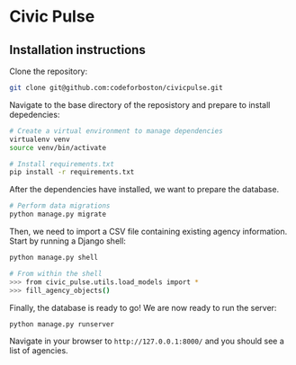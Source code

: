 # Civic Pulse

## Installation instructions

Clone the repository:

```bash
git clone git@github.com:codeforboston/civicpulse.git
```

Navigate to the base directory of the reposistory and prepare to install depedencies:

```bash
# Create a virtual environment to manage dependencies
virtualenv venv
source venv/bin/activate

# Install requirements.txt
pip install -r requirements.txt
```

After the dependencies have installed, we want to prepare the database.

```bash
# Perform data migrations
python manage.py migrate
```

Then, we need to import a CSV file containing existing agency information. Start by
running a Django shell:

```bash
python manage.py shell

# From within the shell
>>> from civic_pulse.utils.load_models import *
>>> fill_agency_objects()
```

Finally, the database is ready to go! We are now ready to run the server:

```bash
python manage.py runserver
```

Navigate in your browser to `http://127.0.0.1:8000/` and you should see a list of
agencies.
